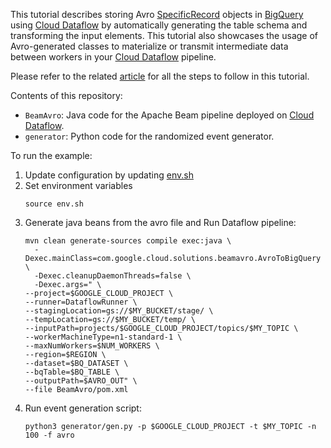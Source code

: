 This tutorial describes storing Avro [SpecificRecord](http://avro.apache.org/docs/1.8.1/api/java/index.html?org/apache/avro/specific/SpecificRecord.html) objects in [BigQuery](https://cloud.google.com/bigquery) using [Cloud Dataflow](https://cloud.google.com/dataflow) by automatically generating the table schema and transforming the input elements. This tutorial also showcases the usage of Avro-generated classes to materialize or transmit intermediate data between workers in your [Cloud Dataflow](https://cloud.google.com/dataflow) pipeline.

Please refer to the related [article](https://cloud.google.com/solutions/streaming-avro-records-into-bigquery-using-dataflow) for all the steps to follow in this tutorial.

Contents of this repository:

* `BeamAvro`: Java code for the Apache Beam pipeline deployed on [Cloud Dataflow](https://cloud.google.com/dataflow/).
* `generator`: Python code for the randomized event generator.

To run the example:
1. Update configuration by updating [env.sh](env.sh)
2. Set environment variables
    ```shell script
    source env.sh
    ```
3. Generate java beans from the avro file and Run Dataflow pipeline: 
    ```shell script
    mvn clean generate-sources compile exec:java \
      -Dexec.mainClass=com.google.cloud.solutions.beamavro.AvroToBigQuery \
      -Dexec.cleanupDaemonThreads=false \
      -Dexec.args=" \
    --project=$GOOGLE_CLOUD_PROJECT \
    --runner=DataflowRunner \
    --stagingLocation=gs://$MY_BUCKET/stage/ \
    --tempLocation=gs://$MY_BUCKET/temp/ \
    --inputPath=projects/$GOOGLE_CLOUD_PROJECT/topics/$MY_TOPIC \
    --workerMachineType=n1-standard-1 \
    --maxNumWorkers=$NUM_WORKERS \
    --region=$REGION \
    --dataset=$BQ_DATASET \
    --bqTable=$BQ_TABLE \
    --outputPath=$AVRO_OUT" \
    --file BeamAvro/pom.xml
    ```
4. Run event generation script: 
    ```shell script    
    python3 generator/gen.py -p $GOOGLE_CLOUD_PROJECT -t $MY_TOPIC -n 100 -f avro
    ```
